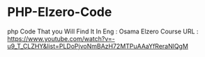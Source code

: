 # PHP-Elzero-Code

php Code That you Will Find It In 
Eng : Osama Elzero Course 
URL : https://www.youtube.com/watch?v=-u9_T_CLZHY&list=PLDoPjvoNmBAzH72MTPuAAaYfReraNlQgM
